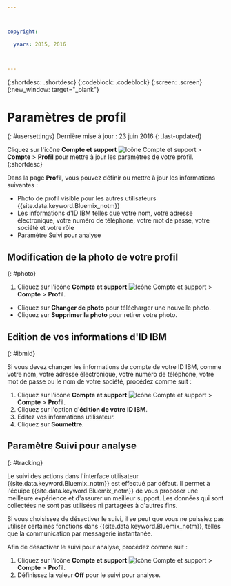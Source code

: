 ```yaml
---



copyright:

  years: 2015, 2016



---
```


{:shortdesc: .shortdesc}
{:codeblock: .codeblock}
{:screen: .screen}
{:new_window: target="_blank"}

# Paramètres de profil
{: #usersettings}
Dernière mise à jour : 23 juin 2016
{: .last-updated}

Cliquez sur l'icône **Compte et support** ![Icône Compte et support](../admin/images/account_support.svg) &gt;
**Compte** &gt; **Profil** pour mettre à jour les paramètres de votre profil.
{:shortdesc}

 Dans la page **Profil**, vous pouvez définir ou mettre à jour les informations suivantes :

 * Photo de profil visible pour les autres utilisateurs {{site.data.keyword.Bluemix_notm}}
 * Les informations d'ID IBM telles que votre nom, votre adresse électronique, votre numéro de téléphone, votre mot de passe, votre société et votre
rôle
 * Paramètre Suivi pour analyse

## Modification de la photo de votre profil
{: #photo}

1. Cliquez sur l'icône **Compte et support** ![Icône Compte et support](../admin/images/account_support.svg)
&gt; **Compte** &gt; **Profil**.

* Cliquez sur **Changer de photo** pour télécharger une nouvelle photo.
* Cliquez sur **Supprimer la photo** pour retirer votre photo.

## Edition de vos informations d'ID IBM
{: #ibmid}

Si vous devez changer les informations de compte de votre ID IBM, comme votre nom, votre adresse électronique, votre numéro de téléphone, votre mot
de passe ou le nom de votre société, procédez comme suit :

1. Cliquez sur l'icône **Compte et support** ![Icône Compte et support](../admin/images/account_support.svg)
&gt; **Compte** &gt; **Profil**.
2. Cliquez sur l'option d'**édition de votre ID IBM**.
3. Editez vos informations utilisateur.
4. Cliquez sur **Soumettre**.

## Paramètre Suivi pour analyse
{: #tracking}

Le suivi des actions dans l'interface utilisateur {{site.data.keyword.Bluemix_notm}} est effectué par défaut. Il permet à l'équipe
{{site.data.keyword.Bluemix_notm}} de vous proposer une meilleure expérience et d'assurer un meilleur support. Les données qui sont collectées ne sont pas utilisées ni partagées à d'autres fins.

Si vous choisissez de désactiver le suivi, il se peut que vous ne puissiez pas utiliser certaines fonctions
dans {{site.data.keyword.Bluemix_notm}}, telles que la communication par messagerie instantanée.

Afin de désactiver le suivi pour analyse, procédez comme suit :

1. Cliquez sur l'icône **Compte et support** ![Icône Compte et support](../admin/images/account_support.svg)
&gt; **Compte** &gt; **Profil**.
2. Définissez la valeur **Off** pour le suivi pour analyse.
